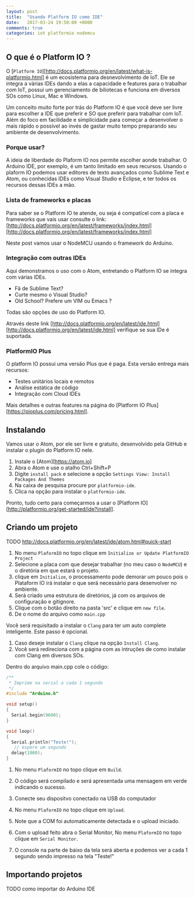 ```yaml
---
layout: post
title:  "Usando Platform IO como IDE"
date:   2017-03-24 19:50:00 +0000
comments: true
categories: iot platformio nodemcu
---
```


## O que é o Platform IO ?

O [`Platform IO`][http://docs.platformio.org/en/latest/what-is-platformio.html] é
um ecosistema para desnevolvimento de IoT. Ele se integra a várias
IDEs dando a elas a capacidade e features para o trabalhar com IoT, possui um
gerenciamento de biliotecas e funciona em diversos SOs como Linux, Mac e Windows.

Um conceito muito forte por trás do Platform IO é que você deve ser livre para
escolher a IDE que preferir e SO que preferir para trabalhar com IoT. Além do
foco em facilidade e simplicidade para começar a desenvolver o mais rápido o
possível ao invés de gastar muito tempo preparando seu ambiente de desenvolvimento.

### Porque usar?

A ideia de liberdade do Plaform IO nos permite escolher aonde trabalhar. O Arduino IDE, por exemplo,
é um tanto limitado em seus recursos. Usando o plaform IO podemos usar editores de texto avançados
como Sublime Text e Atom, ou conhecidas IDEs como Visual Studio e Eclipse, e ter todos os recursos
dessas IDEs a mão.

### Lista de frameworks e placas

Para saber se o Platform IO te atende, ou seja é compatícel com a placa e frameworks
que vais usar consulte o link:
[http://docs.platformio.org/en/latest/frameworks/index.html][http://docs.platformio.org/en/latest/frameworks/index.html]

Neste post vamos usar o NodeMCU usando o framework do Arduino.


### Integração com outras IDEs

Aqui demonstramos o uso com o Atom, entretando o Platform IO se integra com várias IDEs.

* Fã de Sublime Text?
* Curte mesmo o Visual Studio?
* Old School? Prefere um VIM ou Emacs ?

Todas são opções de uso do Platform IO.

Através deste link [http://docs.platformio.org/en/latest/ide.html][http://docs.platformio.org/en/latest/ide.html]
verifique se sua IDe é suportada.

###  PlatformIO Plus

O platform IO possui uma versão Plus que é paga. Esta versão entrega mais recursos:

* Testes unitários locais e remotos
* Análise estática de código
* Integração com Cloud IDEs

Mais detalhes e outras features na página do [Platform IO Plus][https://pioplus.com/pricing.html].


## Instalando

Vamos usar o Atom, por ele ser livre e gratuito, desenvolvido pela GitHub e instalar o
plugin do Platform IO nele.

1. Instale o [Atom][https://atom.io]
1. Abra o Atom e use o atalho Ctrl+Shift+P
1. Digite `install pack` e selecione a opção `Settings View: Install Packages And Themes`
1. Na caixa de pesquisa procure por `platformio-ide`.
1. Clica na opção para instalar o `platformio-ide`.

Pronto, tudo certo para começarmos a usar o [Platform IO][http://platformio.org/get-started/ide?install].

## Criando um projeto

TODO http://docs.platformio.org/en/latest/ide/atom.html#quick-start

1. No menu `PlaformIO` no topo clique em `Initialize or Update PlatformIO Project`
1. Selecione a placa com que desejar trabalhar (no meu caso o `NodeMCU`) e o diretória em que estará o projeto.
1. clique em `Initialize`, o processamento pode demorar um pouco pois o Plataform IO irá instalar o que será necessário para desenvolver no ambiente.
1. Será criado uma estrutura de diretórios, já com os arquivos de configuração e gitignore.
1. Clique com o botão direito na pasta 'src' e clique em `new file`.
1. De o nome do arquivo como `main.cpp`

Você será requisitado a instalar o `Clang` para ter um auto complete inteligente. Este passo é opcional.

1. Caso deseje instalar o `Clang` clique na opção `Install Clang`.
1. Você será redireciona com a página com as intruções de como instalar com Clang em diversos SOs.

Dentro do arquivo main.cpp cole o código:

```cpp
/**
 * Imprime na serial a cada 1 segundo
 */
#include "Arduino.h"

void setup()
{
  Serial.begin(9600);
}

void loop()
{
  Serial.println("Teste!");
   // espere um segundo
  delay(1000);
}
```

1. No menu `PlaformIO` no topo clique em `Build`.
1. O código será compilado e será apresentada uma mensagem em verde indicando o sucesso.
1. Conecte seu dispositvo conectado na USB do computador
1. No menu `PlaformIO` no topo clique em `Upload`.
1. Note que a COM foi automaticamente detectada e o upload iniciado.

1. Com o upload feito abra o Serial Monitor, No menu `PlaformIO` no topo clique em `Serial Monitor`.
1. O console na parte de baixo da tela será aberta e podemos ver a cada 1 segundo sendo impresso na tela "Teste!"

## Importando projetos

TODO como importar do Arduino IDE
